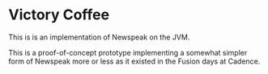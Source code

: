 # Victory Coffee #

This is is an implementation of Newspeak on the JVM.

This is a proof-of-concept prototype implementing a somewhat simpler form of Newspeak more or less as it existed in the Fusion days at Cadence.